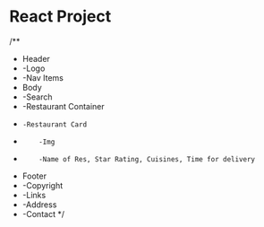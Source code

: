 # React Project

/**
 * Header
 *  -Logo
 *  -Nav Items
 * Body
 *  -Search
 *  -Restaurant Container
 *     -Restaurant Card
 *         -Img
 *         -Name of Res, Star Rating, Cuisines, Time for delivery
 * Footer
 *  -Copyright
 *  -Links
 *  -Address
 *  -Contact
 */